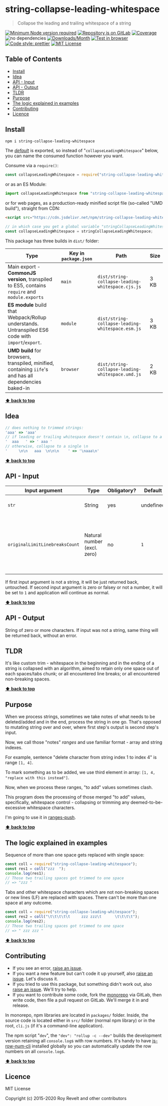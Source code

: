 # string-collapse-leading-whitespace

> Collapse the leading and trailing whitespace of a string

[![Minimum Node version required][node-img]][node-url]
[![Repository is on GitLab][gitlab-img]][gitlab-url]
[![Coverage][cov-img]][cov-url]
![no dependencies][no-deps-img]
[![Downloads/Month][downloads-img]][downloads-url]
[![Test in browser][runkit-img]][runkit-url]
[![Code style: prettier][prettier-img]][prettier-url]
[![MIT License][license-img]][license-url]

## Table of Contents

- [Install](#install)
- [Idea](#idea)
- [API - Input](#api-input)
- [API - Output](#api-output)
- [TLDR](#tldr)
- [Purpose](#purpose)
- [The logic explained in examples](#the-logic-explained-in-examples)
- [Contributing](#contributing)
- [Licence](#licence)

## Install

```bash
npm i string-collapse-leading-whitespace
```

The [_default_](https://exploringjs.com/es6/ch_modules.html#_default-exports-one-per-module) is exported, so instead of "`collapseLeadingWhitespace`" below, you can name the consumed function however you want.

Consume via a `require()`:

```js
const collapseLeadingWhitespace = require("string-collapse-leading-whitespace");
```

or as an ES Module:

```js
import collapseLeadingWhitespace from "string-collapse-leading-whitespace";
```

or for web pages, as a production-ready minified script file (so-called "UMD build"), straight from CDN:

```html
<script src="https://cdn.jsdelivr.net/npm/string-collapse-leading-whitespace/dist/string-collapse-leading-whitespace.umd.js"></script>
```

```js
// in which case you get a global variable "stringCollapseLeadingWhitespace" which you consume like this:
const collapseLeadingWhitespace = stringCollapseLeadingWhitespace;
```

This package has three builds in `dist/` folder:

| Type                                                                                                    | Key in `package.json` | Path                                             | Size |
| ------------------------------------------------------------------------------------------------------- | --------------------- | ------------------------------------------------ | ---- |
| Main export - **CommonJS version**, transpiled to ES5, contains `require` and `module.exports`          | `main`                | `dist/string-collapse-leading-whitespace.cjs.js` | 3 KB |
| **ES module** build that Webpack/Rollup understands. Untranspiled ES6 code with `import`/`export`.      | `module`              | `dist/string-collapse-leading-whitespace.esm.js` | 3 KB |
| **UMD build** for browsers, transpiled, minified, containing `iife`'s and has all dependencies baked-in | `browser`             | `dist/string-collapse-leading-whitespace.umd.js` | 2 KB |

**[⬆ back to top](#)**

## Idea

```js
// does nothing to trimmed strings:
'aaa' => 'aaa'
// if leading or trailing whitespace doesn't contain \n, collapse to a single space
'  aaa   ' => ' aaa '
// otherwise, collapse to a single \n
'     \n\n   aaa  \n\n\n    ' => '\naaa\n'
```

**[⬆ back to top](#)**

## API - Input

| Input argument                 | Type                        | Obligatory? | Default   | Description                                                                            |
| ------------------------------ | --------------------------- | ----------- | --------- | -------------------------------------------------------------------------------------- |
| `str`                          | String                      | yes         | undefined | Source string to work on                                                               |
| `originalLimitLinebreaksCount` | Natural number (excl. zero) | no          | `1`       | Maximum line breaks that will be put when leading or trailing whitespace contains any. |

If first input argument is not a string, it will be just returned back, untouched.
If second input argument is zero or falsey or not a number, it will be set to `1` and application will continue as normal.

**[⬆ back to top](#)**

## API - Output

String of zero or more characters. If input was not a string, same thing will be returned back, without an error.

## TLDR

It's like custom trim - whitespace in the beginning and in the ending of a string is collapsed with an algorithm, aimed to retain only one space out of each spaces/tabs chunk; or all encountered line breaks; or all encountered non-breaking spaces.

**[⬆ back to top](#)**

## Purpose

When we process strings, sometimes we take notes of what needs to be deleted/added and in the end, process the string in one go. That's opposed to mutating string over and over, where first step's output is second step's input.

Now, we call those "notes" _ranges_ and use familiar format - array and string indexes.

For example, sentence "delete character from string index 1 to index 4" is range `[1, 4]`.

To mark something as to be added, we use third element in array: `[1, 4, "replace with this instead"]`.

Now, when we process these ranges, "to add" values sometimes clash.

This program does the processing of those merged "to add" values, specifically, whitespace control - collapsing or trimming any deemed-to-be-excessive whitespace characters.

I'm going to use it in [ranges-push](https://gitlab.com/codsen/codsen/tree/master/packages/ranges-push).

**[⬆ back to top](#)**

## The logic explained in examples

Sequence of more than one space gets replaced with single space:

```js
const coll = require("string-collapse-leading-whitespace");
const res1 = coll("zzz  ");
console.log(res1);
// Those two trailing spaces got trimmed to one space
// => "zzz "
```

Tabs and other whitespace characters which are not non-breaking spaces or new lines (LF) are replaced with spaces. There can't be more than one space at any outcome.

```js
const coll = require("string-collapse-leading-whitespace");
const res2 = coll("\t\t\t\t\t     zzz zzz\t      \t\t\t\t");
console.log(res2);
// Those two trailing spaces got trimmed to one space
// => " zzz zzz "
```

**[⬆ back to top](#)**

## Contributing

- If you see an error, [raise an issue](<https://gitlab.com/codsen/codsen/issues/new?issue[title]=string-collapse-leading-whitespace%20package%20-%20put%20title%20here&issue[description]=**Which%20package%20is%20this%20issue%20for**%3A%20%0Astring-collapse-leading-whitespace%0A%0A**Describe%20the%20issue%20(if%20necessary)**%3A%20%0A%0A%0A%2Fassign%20%40revelt>).
- If you want a new feature but can't code it up yourself, also [raise an issue](<https://gitlab.com/codsen/codsen/issues/new?issue[title]=string-collapse-leading-whitespace%20package%20-%20put%20title%20here&issue[description]=**Which%20package%20is%20this%20issue%20for**%3A%20%0Astring-collapse-leading-whitespace%0A%0A**Describe%20the%20issue%20(if%20necessary)**%3A%20%0A%0A%0A%2Fassign%20%40revelt>). Let's discuss it.
- If you tried to use this package, but something didn't work out, also [raise an issue](<https://gitlab.com/codsen/codsen/issues/new?issue[title]=string-collapse-leading-whitespace%20package%20-%20put%20title%20here&issue[description]=**Which%20package%20is%20this%20issue%20for**%3A%20%0Astring-collapse-leading-whitespace%0A%0A**Describe%20the%20issue%20(if%20necessary)**%3A%20%0A%0A%0A%2Fassign%20%40revelt>). We'll try to help.
- If you want to contribute some code, fork the [monorepo](https://gitlab.com/codsen/codsen/) via GitLab, then write code, then file a pull request on GitLab. We'll merge it in and release.

In monorepo, npm libraries are located in `packages/` folder. Inside, the source code is located either in `src/` folder (normal npm library) or in the root, `cli.js` (if it's a command-line application).

The npm script "`dev`", the `"dev": "rollup -c --dev"` builds the development version retaining all `console.log`s with row numbers. It's handy to have [js-row-num-cli](https://www.npmjs.com/package/js-row-num-cli) installed globally so you can automatically update the row numbers on all `console.log`s.

**[⬆ back to top](#)**

## Licence

MIT License

Copyright (c) 2015-2020 Roy Revelt and other contributors

[node-img]: https://img.shields.io/node/v/string-collapse-leading-whitespace.svg?style=flat-square&label=works%20on%20node
[node-url]: https://www.npmjs.com/package/string-collapse-leading-whitespace
[gitlab-img]: https://img.shields.io/badge/repo-on%20GitLab-brightgreen.svg?style=flat-square
[gitlab-url]: https://gitlab.com/codsen/codsen/tree/master/packages/string-collapse-leading-whitespace
[cov-img]: https://img.shields.io/badge/coverage-94.64%25-brightgreen.svg?style=flat-square
[cov-url]: https://gitlab.com/codsen/codsen/tree/master/packages/string-collapse-leading-whitespace
[no-deps-img]: https://img.shields.io/badge/-no%20dependencies-brightgreen?style=flat-square
[downloads-img]: https://img.shields.io/npm/dm/string-collapse-leading-whitespace.svg?style=flat-square
[downloads-url]: https://npmcharts.com/compare/string-collapse-leading-whitespace
[runkit-img]: https://img.shields.io/badge/runkit-test_in_browser-a853ff.svg?style=flat-square
[runkit-url]: https://npm.runkit.com/string-collapse-leading-whitespace
[prettier-img]: https://img.shields.io/badge/code_style-prettier-ff69b4.svg?style=flat-square
[prettier-url]: https://prettier.io
[license-img]: https://img.shields.io/badge/licence-MIT-51c838.svg?style=flat-square
[license-url]: https://gitlab.com/codsen/codsen/blob/master/LICENSE
